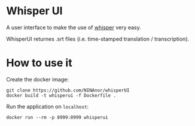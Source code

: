 # Whisper UI

A user interface to make the use of [whisper](https://github.com/openai/whisper) very easy. 

WhisperUI returnes .srt files (i.e. time-stamped translation / transcription).

# How to use it

Create the docker image:

```
git clone https://github.com/NINAnor/whisperUI
docker build -t whisperui -f Dockerfile .
```

Run the application on `localhost`:

```
docker run --rm -p 8999:8999 whisperui
```
